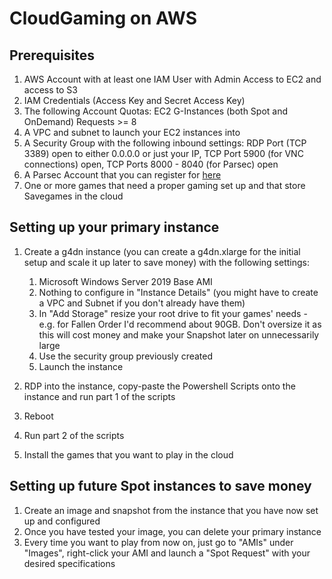 # CloudGaming on AWS
## Prerequisites
1. AWS Account with at least one IAM User with Admin Access to EC2 and access to S3
2. IAM Credentials (Access Key and Secret Access Key)
3. The following Account Quotas: EC2 G-Instances (both Spot and OnDemand) Requests >= 8
4. A VPC and subnet to launch your EC2 instances into 
5. A Security Group with the following inbound settings: RDP Port (TCP 3389) open to either 0.0.0.0 or just your IP, TCP Port 5900 (for VNC connections) open, TCP Ports 8000 - 8040 (for Parsec) open
6. A Parsec Account that you can register for [here](https://parsec.app/signup)
7. One or more games that need a proper gaming set up and that store Savegames in the cloud

## Setting up your primary instance
1. Create a g4dn instance (you can create a g4dn.xlarge for the initial setup and scale it up later to save money) with the following settings:
    1. Microsoft Windows Server 2019 Base AMI 
    2. Nothing to configure in "Instance Details" (you might have to create a VPC and Subnet if you don't already have them)
    3. In "Add Storage" resize your root drive to fit your games' needs - e.g. for Fallen Order I'd recommend about 90GB. Don't oversize it as this will cost money and make your Snapshot later on unnecessarily large
    4. Use the security group previously created
    5. Launch the instance
    
2. RDP into the instance, copy-paste the Powershell Scripts onto the instance and run part 1 of the scripts
3. Reboot
4. Run part 2 of the scripts
5. Install the games that you want to play in the cloud

## Setting up future Spot instances to save money
1. Create an image and snapshot from the instance that you have now set up and configured
2. Once you have tested your image, you can delete your primary instance
3. Every time you want to play from now on, just go to "AMIs" under "Images", right-click your AMI and launch a "Spot Request" with your desired specifications
